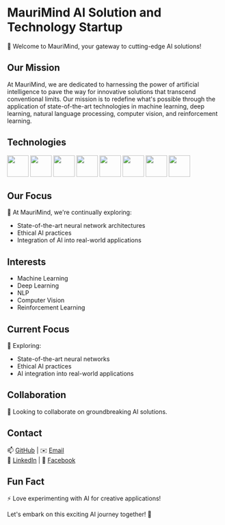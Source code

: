 # MauriMind AI Solution and Technology Startup
👋 Welcome to MauriMind, your gateway to cutting-edge AI solutions!
## Our Mission
At MauriMind, we are dedicated to harnessing the power of artificial intelligence to pave the way for innovative solutions that transcend conventional limits. Our mission is to redefine what's possible through the application of state-of-the-art technologies in machine learning, deep learning, natural language processing, computer vision, and reinforcement learning.

## Technologies
<img src="https://www.tensorflow.org/images/tf_logo_social.png" width="50" height="50"> <img src="https://pytorch.org/assets/images/pytorch-logo.png" width="50" height="50"> <img src="https://spark.apache.org/images/spark-logo-trademark.png" width="50" height="50">
<img src="https://upload.wikimedia.org/wikipedia/commons/3/32/OpenCV_Logo_with_text_svg_version.svg" width="50" height="50">
<img src="https://www.nltk.org/_static/nltk.png" width="50" height="50"> <img src="https://spacy.io/_static/spacy_logo.png" width="50" height="50"> <img src="https://upload.wikimedia.org/wikipedia/commons/3/32/OpenCV_Logo_with_text_svg_version.svg" width="50" height="50"> <img src="https://gym.openai.com/assets/docs/definition_of_ai.png" width="50" height="50">



## Our Focus

🌱 At MauriMind, we're continually exploring:
- State-of-the-art neural network architectures
- Ethical AI practices
- Integration of AI into real-world applications


## Interests

- Machine Learning
- Deep Learning
- NLP
- Computer Vision
- Reinforcement Learning

## Current Focus

🌱 Exploring:
- State-of-the-art neural networks
- Ethical AI practices
- AI integration into real-world applications

## Collaboration

💞️ Looking to collaborate on groundbreaking AI solutions.

## Contact

📫 [GitHub](https://github.com/MauriMind) | ✉️ [Email](mailto:your.email@example.com)  
🔗 [LinkedIn](https://www.linkedin.com/in/maurimind/) | 📱 [Facebook](https://www.facebook.com/MauriMindAI)



## Fun Fact

⚡ Love experimenting with AI for creative applications!

<!---
[Replace this section with specific information about the MauriMind AI solution and technology, projects, achievements, or noteworthy contributions.]
--->

Let's embark on this exciting AI journey together! 🚀
